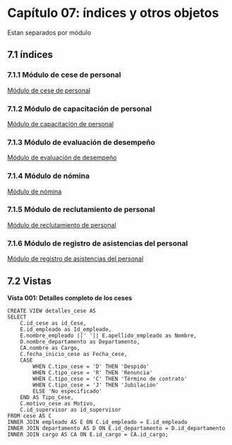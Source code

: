 # Capítulo 07: índices y otros objetos

Estan separados por módulo
## 7.1 índices
### 7.1.1 Módulo de cese de personal
[Módulo de cese de personal](Indices/Cese/cese.md)
### 7.1.2 Módulo de capacitación de personal
[Módulo de capacitación de personal](Indices/Capacitacion/capacitacion.md)
### 7.1.3 Módulo de evaluación de desempeño
[Módulo de evaluación de desempeño](Indices/Evaluacion_Desempeño/Indices_desempeño.md)
### 7.1.4 Módulo de nómina
[Módulo de nómina](Indices/Nomina/nomina.md)
### 7.1.5 Módulo de reclutamiento de personal
[Módulo de reclutamiento de personal](Indices/Reclutamiento/reclutamiento.md)
### 7.1.6 Módulo de registro de asistencias del personal
[Módulo de registro de asistencias del personal](Indices/Asistencias/asistencias.md)

## 7.2 Vistas
**Vista 001: Detalles completo de los ceses**

    CREATE VIEW detalles_cese AS
	SELECT
		C.id_cese as id_Cese,
	    E.id_empleado as Id_empleado,
	    E.nombre_empleado ||' '|| E.apellido_empleado as Nombre,
	    D.nombre_departamento as Departamento,
	    CA.nombre as Cargo,
	    C.fecha_inicio_cese as Fecha_cese,
	    CASE
	        WHEN C.tipo_cese = 'D' THEN 'Despido'
	        WHEN C.tipo_cese = 'R' THEN 'Renuncia'
	        WHEN C.tipo_cese = 'C' THEN 'Término de contrato'
	        WHEN C.tipo_cese = 'J' THEN 'Jubilación'
	        ELSE 'No especificado'
	    END AS Tipo_Cese,
	    C.motivo_cese as Motivo,
	    C.id_supervisor as id_supervisor
	FROM cese AS C
	INNER JOIN empleado AS E ON C.id_empleado = E.id_empleado
	INNER JOIN departamento AS D ON E.id_departamento = D.id_departamento
	INNER JOIN cargo AS CA ON E.id_cargo = CA.id_cargo;
